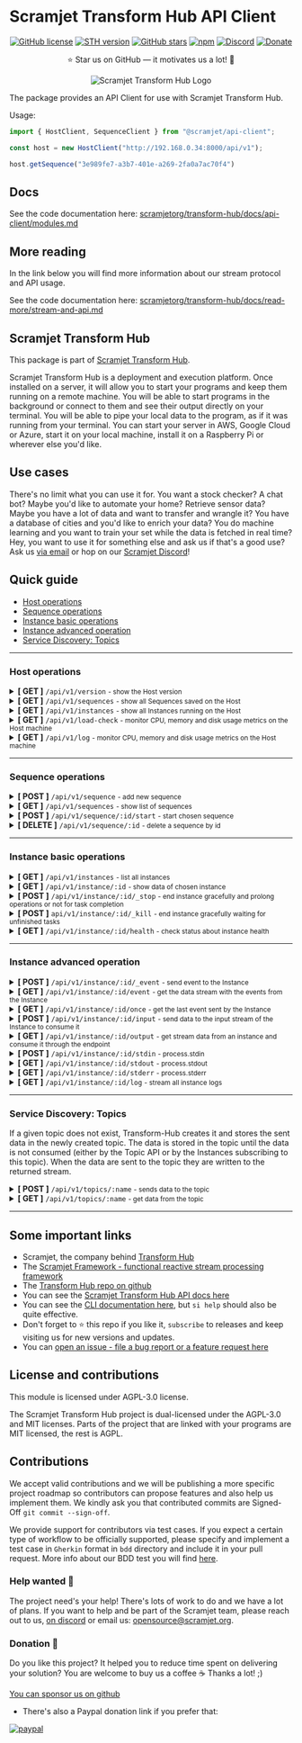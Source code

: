 # Scramjet Transform Hub API Client <!-- omit in toc -->

<p align="center">
    <a href="https://github.com/scramjetorg/transform-hub/blob/HEAD/LICENSE"><img src="https://img.shields.io/github/license/scramjetorg/transform-hub?color=green&style=plastic" alt="GitHub license" /></a>
    <a href="https://npmjs.org/package/@scramjet/sth"><img src="https://img.shields.io/github/v/tag/scramjetorg/transform-hub?label=version&color=blue&style=plastic" alt="STH version" /></a>
    <a href="https://github.com/scramjetorg/transform-hub"><img src="https://img.shields.io/github/stars/scramjetorg/transform-hub?color=pink&style=plastic" alt="GitHub stars" /></a>
    <a href="https://npmjs.org/package/@scramjet/sth"><img src="https://img.shields.io/npm/dt/@scramjet/sth?color=orange&style=plastic" alt="npm" /></a>
    <a href="https://discord.gg/TTqCpHDjHz"><img alt="Discord" src="https://img.shields.io/discord/925384545342201896?label=discord&style=plastic"></a>
    <a href="https://www.paypal.com/cgi-bin/webscr?cmd=_s-xclick&hosted_button_id=7F7V65C43EBMW">
        <img src="https://img.shields.io/badge/Donate-PayPal-green.svg?color=yellow&style=plastic" alt="Donate" />
    </a>
</p>
<p align="center">⭐ Star us on GitHub — it motivates us a lot! 🚀 </p>
<p align="center">
    <img src="https://assets.scramjet.org/sth-logo.svg" alt="Scramjet Transform Hub Logo">
</p>


The package provides an API Client for use with Scramjet Transform Hub.

Usage:

```js
import { HostClient, SequenceClient } from "@scramjet/api-client";

const host = new HostClient("http://192.168.0.34:8000/api/v1");

host.getSequence("3e989fe7-a3b7-401e-a269-2fa0a7ac70f4")
```

## Docs

See the code documentation here: [scramjetorg/transform-hub/docs/api-client/modules.md](https://github.com/scramjetorg/transform-hub/tree/HEAD/docs/api-client/modules.md)

## More reading

In the link below you will find more information about our stream protocol and API usage.

See the code documentation here: [scramjetorg/transform-hub/docs/read-more/stream-and-api.md](https://github.com/scramjetorg/transform-hub/tree/HEAD/docs/read-more/stream-and-api.md)

## Scramjet Transform Hub

This package is part of [Scramjet Transform Hub](https://www.npmjs.org/package/@scramjet/sth).

Scramjet Transform Hub is a deployment and execution platform. Once installed on a server, it will allow you to start your programs and keep them running on a remote machine. You will be able to start programs in the background or connect to them and see their output directly on your terminal. You will be able to pipe your local data to the program, as if it was running from your terminal. You can start your server in AWS, Google Cloud or Azure, start it on your local machine, install it on a Raspberry Pi or wherever else you'd like.

## Use cases

There's no limit what you can use it for. You want a stock checker? A chat bot? Maybe you'd like to automate your home? Retrieve sensor data? Maybe you have a lot of data and want to transfer and wrangle it? You have a database of cities and you'd like to enrich your data? You do machine learning and you want to train your set while the data is fetched in real time? Hey, you want to use it for something else and ask us if that's a good use? Ask us [via email](mailto:get@scramjet.org) or hop on our [Scramjet Discord](https://discord.gg/4EX3jHBe)!

## Quick guide

- [Host operations](https://github.com/scramjetorg/transform-hub/tree/HEAD/packages/api-client/#host-operations)
- [Sequence operations](https://github.com/scramjetorg/transform-hub/tree/HEAD/packages/api-client/#sequence-operations)
- [Instance basic operations](https://github.com/scramjetorg/transform-hub/tree/HEAD/packages/api-client/#instance-basic-operations)
- [Instance advanced operation](https://github.com/scramjetorg/transform-hub/tree/HEAD/packages/api-client/#instance-advanced-operation)
- [Service Discovery: Topics](https://github.com/scramjetorg/transform-hub/tree/HEAD/packages/api-client/#service-discovery-topics)

___

### Host operations

<details>
<summary>
    <strong class="get">[ GET ]</strong>  <code>/api/v1/version</code> <small>- show the Host version</small>
</summary>

<br> <strong>Parameters</strong>

<small>No parameters</small>

<strong>Responses</strong>

<small>Successful operation code: `200`</small>

```json
{ "version" : "0.12.2" }
```

</details>

<details>
<summary>
    <strong class="get">[ GET ]</strong>  <code>/api/v1/sequences</code> <small>- show all Sequences saved on the Host</small>
</summary>

<br> <strong>Parameters</strong>

<small>No parameters</small>

<strong>Responses</strong>

<small>Successful operation code: `200`</small>

```json
[
  {
    "instances": [], // a list of all running Instances of this Sequence
    "id": "eea8bc33-440f-4a17-8931-eb22a17d5d56", // Sequence ID
    "config": {
      "container": {
        "image": "scramjetorg/runner:0.12.2",
        "maxMem": 512,
        "exposePortsRange": [
          30000,
          32767
        ],
        "hostIp": "0.0.0.0"
      },
      "name": "@scramjet/hello-alice-out",
      "version": "0.12.2",
      "engines": {
        "node": ">=10"
      },
      "config": {},
      "sequencePath": "index", // a path to file with a main function
      "packageVolumeId": "eea8bc33-440f-4a17-8931-eb22a17d5d56"
    }
  },
  {
    "instances": [
      "02381acf-cb16-4cff-aa9b-f22f04ada94f"
    ],
    "id": "3ec02b93-4ca9-4d23-baab-048dab5ffda4",
    "config": {
      "container": {
        "image": "scramjetorg/runner:0.12.2",
        "maxMem": 512,
        "exposePortsRange": [
          30000,
          32767
        ],
        "hostIp": "0.0.0.0"
      },
      "name": "@scramjet/checksum-sequence",
      "version": "0.12.2",
      "engines": {},
      "config": {},
      "sequencePath": "index.js",
      "packageVolumeId": "3ec02b93-4ca9-4d23-baab-048dab5ffda4"
    }
  }
]
```

</details>

<details>
<summary>
    <strong class="get">[ GET ]</strong>  <code>/api/v1/instances</code> <small>- show all Instances running on the Host</small>
</summary>

<br> <strong>Parameters</strong>

<small>No parameters</small>

<strong>Responses</strong>

<small>Successful operation code: `200`</small>

```json
[
  {
    "id": "02381acf-cb16-4cff-aa9b-f22f04ada94f", // Instance ID
    "sequence": "3ec02b93-4ca9-4d23-baab-048dab5ffda4" // Sequence ID
  },
  {
    "id": "ab0272d8-c9b0-43f7-9e7e-bcac9ec0f21f",
    "sequence": "e4ca555c-ced1-4a13-b531-f43016eaf4ed"
  }
]
```

</details>

<details>
<summary>
    <strong class="get">[ GET ]</strong>  <code>/api/v1/load-check</code> <small>- monitor CPU, memory and disk usage metrics on the Host machine</small>
</summary>

<br> <strong>Parameters</strong>

<small>No parameters</small>

<strong>Responses</strong>

<small>Successful operation code: `200`</small>

```json
{
  "avgLoad": 0.08,
  "currentLoad": 5.190776257704936,
  "memFree": 4634816512,
  "memUsed": 8050364416,
  "fsSize": [
    {
      "fs": "/dev/sda1",
      "type": "ext4",
      "size": 20838993920,
      "used": 14939455488,
      "available": 5882761216,
      "use": 71.75,
      "mount": "/"
    },
    {
      "fs": "/dev/sda15",
      "type": "vfat",
      "size": 109422592,
      "used": 9621504,
      "available": 99801088,
      "use": 8.79,
      "mount": "/boot/efi"
    }
  ]
}

```

</details>

<details>
<summary>
    <strong class="get">[ GET ]</strong>  <code>/api/v1/log</code> <small>- monitor CPU, memory and disk usage metrics on the Host machine</small>
</summary>

<br> <strong>Parameters</strong>

<small>No parameters</small>

<strong>Responses</strong>

<small>Content-type: `application/octet-stream`</small>

<small>Successful operation code: `200`</small>

```bash
2021-11-19T16:04:47.094Z log (object:Host) Host main called.
2021-11-19T16:04:47.100Z info (object:SocketServer) Server on: /tmp/scramjet-socket-server-path
2021-11-19T16:04:47.104Z info (object:Host) API listening on: 127.0.0.1:8000
2021-11-19T16:05:08.228Z info (object:Host) New sequence incoming...
2021-11-19T16:05:08.229Z log (object:LifecycleDockerAdapterSequence) Docker sequence adapter init.
2021-11-19T16:05:08.229Z log (object:DockerodeDockerHelper) Checking image scramjetorg/pre-runner:0.12.2
2021-11-19T16:05:12.234Z info (object:LifecycleDockerAdapterSequence) Docker sequence adapter done.
2021-11-19T16:05:12.246Z log (object:LifecycleDockerAdapterSequence) Volume created. Id:  c50fe4d3-89cc-4685-a82a-16cbc744733d
2021-11-19T16:05:12.246Z log (object:LifecycleDockerAdapterSequence) Starting PreRunner { image: 'scramjetorg/pre-runner:0.12.2', maxMem: 128 }
2021-11-19T16:05:13.536Z log (object:DockerodeDockerHelper) Checking image scramjetorg/runner:0.12.2
2021-11-19T16:05:16.670Z info (object:SequenceStore) New sequence added: c50fe4d3-89cc-4685-a82a-16cbc744733d
2021-11-19T16:05:16.672Z info (object:Host) Sequence identified: {
  container: {
    image: 'scramjetorg/runner:0.12.2',
    maxMem: 512,
    exposePortsRange: [ 30000, 32767 ],
    hostIp: '0.0.0.0'
  },
  name: '@scramjet/multi-outputs',
  version: '0.12.2',
  engines: {},
  config: {},
  sequencePath: 'index.js',
  packageVolumeId: 'c50fe4d3-89cc-4685-a82a-16cbc744733d'
}
2021-11-19T16:05:16.691Z debug (object:Host) Request date: 2021-11-19T16:05:08.239Z, method: POST, url: /api/v1/sequence, status: 202
```

</details>

___

### Sequence operations

<details>
<summary>
    <strong class="post">[ POST ]</strong> <code>/api/v1/sequence</code> <small>- add new sequence</small>
</summary>

<br><strong>Parameters</strong>

| Name        | Type     | Description                         | Required |
| ----------- | -------- | ----------------------------------- | -------- |
| `file`      | `binary` | compressed package in tar.gz format | yes      |
| `appConfig` | `json`   | additional package.json config file | no       |

<strong>Responses</strong>

<small>Accepted operation code: `202`</small>

```json
{
  "id": "2c3068e5-7c74-45bb-a017-1979c41fc6d0" // sequence id
}
```

</details>

<details>
<summary>
    <strong class="get">[ GET ]</strong>  <code>/api/v1/sequences</code> <small>- show list of sequences</small>
</summary>

<br> <strong>Parameters</strong>

<small>No parameters</small>

<strong>Responses</strong>

<small>Successful operation code: `200`</small>

```json
[
  {
    "instances": [
      "742d2713-7ab6-4cde-82f3-a7beabdd4e98"       // list of sequence instances
    ],
    "id": "bdef63db-d3a0-45c8-85db-e94ebb96097f",  // sequence id
    "config": {
      "container": {
        "image": "scramjetorg/runner:0.12.2",
        "maxMem": 512
      },
      "name": "@scramjet/transform-hub",
      "version": "0.12.2",
      "engines": {},
      "config": {},
      "sequencePath": "index.js",
      "packageVolumeId": "bdef63db-d3a0-45c8-85db-e94ebb96097f"
    }
  }
]
```

</details>

<details>
<summary>
    <strong class="post">[ POST ]</strong> <code>/api/v1/sequence/:id/start</code> <small>- start chosen sequence</small>
</summary>

<br> <strong>Parameters</strong>

| Name        | Type   | Description                                           | Required |
| ----------- | ------ | ----------------------------------------------------- | -------- |
| `appConfig` | `json` | additional package.json config file                   | no       |
| `args`      | `json` | additional arguments that instance should starts with | no       |

<strong>Responses</strong>

<small>Successful operation code: `200`</small>

```json
{
  "id": "681c856e-dfa4-46a1-951d-47b27345552e"
}
```

</details>

<details>
<summary>
    <strong class="delete">[ DELETE ]</strong> <code>/api/v1/sequence/:id</code> <small>- delete a sequence by id</small>
</summary>

<br> <strong>Parameters</strong>

<small>No parameters</small>

<strong>Responses</strong>

<small>Successful operation code: `200`</small>

```json
{
  "id": "2c3068e5-7c74-45bb-a017-1979c41fc6d0"
}
```

<small>Conflict operation code: `409` - the instance is still running</small>

```json
{
  "error": "Can't remove sequence in use."
}
```

</details>

___

### Instance basic operations

<details>
<summary>
    <strong class="get">[ GET ]</strong> <code>/api/v1/instances</code> <small>- list all instances</small>
</summary>

<br> <strong>Parameters</strong>

<small>No parameters</small>

<strong>Responses</strong>

<small>Successful operation code: `200`</small>

```json
[
  {
    "id": "742d2713-7ab6-4cde-82f3-a7beabdd4e98",
    "sequence": "bdef63db-d3a0-45c8-85db-e94ebb96097f"
  },
  {
    "id": "681c856e-dfa4-46a1-951d-47b27345552e",
    "sequence": "bdef63db-d3a0-45c8-85db-e94ebb96097f"
  },
  {
    "id": "21f787ed-6b9e-4e9f-828e-afe428d84833",
    "sequence": "bdef63db-d3a0-45c8-85db-e94ebb96097f"
  }
]
```

</details>

<details>
<summary>
    <strong class="get">[ GET ]</strong> <code>/api/v1/instance/:id</code> <small>- show data of chosen instance</small>
</summary>

<br> <strong>Parameters</strong>

<small>No parameters</small>

<strong>Responses</strong>

| Name                 | Code  | Description                                 |
| :------------------- | :---- | :------------------------------------------ |
| Successful operation | `200` | Returns JSON data                           |
| Not Found operation  | `404` | For example if instance was already stopped |

```json
{
  "created": "2021-10-29T16:08:36.524Z",
  "started": "2021-10-29T16:08:38.701Z",
  "sequenceId": "b0c02fdc-b05f-4f26-9d68-43a702eb7b44"
}
```

</details>

<details>
<summary>
    <strong class="post">[ POST ]</strong> <code>/api/v1/instance/:id/_stop</code> <small>- end instance gracefully and prolong operations or not for task completion​</small>
</summary>

<br> <strong>Parameters</strong>

| Name               | Type      | Description                                                                     | Required |
| ------------------ | --------- | ------------------------------------------------------------------------------- | -------- |
| `timeout`          | `number`  | The number of milliseconds before the Instance will be killed. Default: 7000ms. | no       |
| `canCallKeepalive` | `boolean` | If set to true, the instance will prolong the running. Default: false.          | no       |

<strong>Responses</strong>

<small>Successful operation code: `200`</small>

```json
{
   "code": 0,
   "type": "string",
   "message": "string"
}
```

</details>

<details>
<summary>
    <strong class="post">[ POST ]</strong>  <code>api/v1/instance/:id/_kill</code> <small>- end instance gracefully waiting for unfinished tasks</small>
</summary>

<br> <strong>Parameters</strong>

<small>No parameters</small>

<strong>Responses</strong>

<small>Accepted operation code: `202`</small>

```text
No body returned
```

</details>

<details>
<summary>
    <strong class="get">[ GET ]</strong>  <code>/api/v1/instance/:id/health</code> <small>- check status about instance health</small>
</summary>

<br> <strong>Parameters</strong>

<small>No parameters</small>

<strong>Responses</strong>

<small>Successful operation code: `200`</small>

```json
{
  "cpuTotalUsage": 529325247,
  "healthy": true,
  "limit": 536870912,
  "memoryMaxUsage": 16117760,
  "memoryUsage": 14155776,
  "networkRx": 1086,
  "networkTx": 0,
  "containerId": "1c993c4ff774fac06185aa9554cf40c23b03e1479a7e0d14827708161b08ae51"
}
```

</details>

___

### Instance advanced operation

<details>
<summary>
    <strong class="post">[ POST ]</strong>  <code>/api/v1/instance/:id/_event</code> <small>- send event to the Instance</small>
</summary>

<br> <strong>Parameters</strong>

| Name        | Type     | Description                  | Required |
| :---------- | :------- | ---------------------------- | -------- |
| `eventName` | `string` | Name of an event             | true     |
| `message`   | `string` | JSON formatted event payload | false    |

<strong>Responses</strong>

<small>Content-type: `application/octet-stream`</small>

</details>

<details>
<summary>
    <strong class="get">[ GET ]</strong>  <code>/api/v1/instance/:id/event</code> <small>- get the data stream with the events from the Instance</small>
</summary>

<br> <strong>Parameters</strong>

<small>No parameters</small>

<strong>Responses</strong>

<small>Content-type: `application/octet-stream`</small>

</details>

<details>
<summary>
    <strong class="get">[ GET ]</strong>  <code>/api/v1/instance/:id/once</code> <small>- get the last event sent by the Instance</small>
</summary>

<br> <strong>Parameters</strong>

<small>No parameters</small>

<strong>Responses</strong>

<small>Content-type: `application/octet-stream`</small>

</details>

<details>
<summary>
    <strong class="post">[ POST ]</strong>  <code>/api/v1/instance/:id/input</code> <small>- send data to the input stream of the Instance to consume it</small>
</summary>

<br> <strong>Parameters</strong>

<small>No parameters</small>

<strong>Responses</strong>

| Name                     | Code  | Description                                                  |
| :----------------------- | :---- | :----------------------------------------------------------- |
| Successful operation     | `200` | -                                                            |
| Not Acceptable operation | `406` | Instance expects the input to be provided from the Topic API |

</details>

<details>
<summary>
    <strong class="get">[ GET ]</strong>  <code>/api/v1/instance/:id/output</code> <small>- get stream data from an instance and consume it through the endpoint</small>
</summary>

<br> <strong>Parameters</strong>

<small>No parameters</small>

<strong>Responses</strong>

<small>Content-type: `application/octet-stream`</small>

</details>

<details>
<summary>
    <strong class="post">[ POST ]</strong>  <code>/api/v1/instance/:id/stdin​</code> <small>- process.stdin</small>
</summary>

<br> <strong>Parameters</strong>

<small>No parameters</small>

<strong>Responses</strong>

<small>Successful operation code: `200`</small>

</details>

<details>
<summary>
    <strong class="get">[ GET ]</strong>  <code>/api/v1/instance/:id/stdout</code> <small>- process.stdout</small>
</summary>

<br> <strong>Parameters</strong>

<small>No parameters</small>

<strong>Responses</strong>

<small>Content-type: `application/octet-stream`</small>

</details>

<details>
<summary>
    <strong class="get">[ GET ]</strong>  <code>/api/v1/instance/:id/stderr</code> <small>- process.stderr</small>
</summary>

<br> <strong>Parameters</strong>

<small>No parameters</small>

<strong>Responses</strong>

<small>Content-type: `application/octet-stream`</small>

</details>

<details>
<summary>
    <strong class="get">[ GET ]</strong>  <code>/api/v1/instance/:id/log</code> <small>- stream all instance logs</small>
</summary>

<br> <strong>Parameters</strong>

<small>No parameters</small>

<strong>Responses</strong>

<small>Content-type: `application/octet-stream`</small>

<small>Successful operation code: `200`</small>

```bash
2021-11-19T16:12:22.948Z log (Sequence) 42
2021-11-19T16:12:23.949Z log (Sequence) 41
2021-11-19T16:12:24.950Z log (Sequence) 40
2021-11-19T16:12:25.951Z log (Sequence) 39
2021-11-19T16:12:26.952Z log (Sequence) 38
2021-11-19T16:12:27.952Z log (Sequence) 37
2021-11-19T16:12:28.953Z log (Sequence) 36
2021-11-19T16:12:29.953Z log (Sequence) 35
```

</details>

___

### Service Discovery: Topics

If a given topic does not exist, Transform-Hub creates it and stores the sent data in the newly created topic. The data is stored in the topic until the data is not consumed (either by the Topic API or by the Instances subscribing to this topic). When the data are sent to the topic they are written to the returned stream.

<details>
<summary>
    <strong class="post">[ POST ]</strong>  <code>/api/v1/topics/:name​</code> <small>- sends data to the topic</small>
</summary>

<br> <strong>Parameters</strong>

<small><small>No parameters</small></small>

<strong>Request Headers</strong>

| Header         | Type                  | Description                                                             | Default                | Required |
| -------------- | --------------------- | ----------------------------------------------------------------------- | ---------------------- | -------- |
| `x-end-stream` | `boolean`             | If set to `true`, then close topic stream after processing the request. | false                  | no       |
| `content-type` | `text`, `application` | Specifies data type of this topic                                       | `application/x-ndjson` | no       |

<small> Supported types: `text/x-ndjson`, `application/x-ndjson`, `application/x-ndjson`, `text/plain`, `application/octet-stream`</small>

<strong>Responses</strong>

| Name                 | Code  | Description                                                           |
| :------------------- | :---- | :-------------------------------------------------------------------- |
| Successful operation | `200` | data was sent with the header indicating the end of data              |
| Successful operation | `202` | data was sent without the header indicating the end of data (default) |

</details>

<details>
<summary>
    <strong class="get">[ GET ]</strong>  <code>/api/v1/topics/:name​</code> <small>- get data from the topic</small>
</summary>

<br> <strong>Parameters</strong>

<small>No parameters</small>

<strong>Responses</strong>

<small>Topic data stream.</small>

<small>Successful operation code: `200`</small>

```json
{
  "source": "Twitter",
  "id": "850006245121695778",
  "content": "Natural wetlands make up ~30% of global total CH4 emissions",
  "user": {
    "id": 1234994945,
    "name": "Climate Change Conference",
    "screen_name": "Climate Change",
  }
}
```

</details>

___

## Some important links

* Scramjet, the company behind [Transform Hub](https://scramjet.org)
* The [Scramjet Framework - functional reactive stream processing framework](https://framework.scramjet.org)
* The [Transform Hub repo on github](https://github.com/scramjetorg/transform-hub)
* You can see the [Scramjet Transform Hub API docs here](https://github.com/scramjetorg/transform-hub/tree/HEAD/docs/api-client/README.md)
* You can see the [CLI documentation here](https://github.com/scramjetorg/transform-hub/tree/HEAD/packages/cli/README.md), but `si help` should also be quite effective.
* Don't forget to :star: this repo if you like it, `subscribe` to releases and keep visiting us for new versions and updates.
* You can [open an issue - file a bug report or a feature request here](https://github.com/scramjetorg/transform-hub/issues/new/choose)

## License and contributions

This module is licensed under AGPL-3.0 license.

The Scramjet Transform Hub project is dual-licensed under the AGPL-3.0 and MIT licenses. Parts of the project that are linked with your programs are MIT licensed, the rest is AGPL.

## Contributions

We accept valid contributions and we will be publishing a more specific project roadmap so contributors can propose features and also help us implement them. We kindly ask you that contributed commits are Signed-Off `git commit --sign-off`.

We provide support for contributors via test cases. If you expect a certain type of workflow to be officially supported, please specify and implement a test case in `Gherkin` format in `bdd` directory and include it in your pull request. More info about our BDD test you will find [here](https://github.com/scramjetorg/transform-hub/tree/HEAD/bdd/README.md).

### Help wanted :information_desk_person:

The project need's your help! There's lots of work to do and we have a lot of plans. If you want to help and be part of the Scramjet team, please reach out to us, [on discord](https://discord.gg/4EX3jHBe) or email us: [opensource@scramjet.org](mailto:opensource@scramjet.org).

### Donation :money_with_wings:

Do you like this project? It helped you to reduce time spent on delivering your solution? You are welcome to buy us a coffee :coffee: Thanks a lot! ;)

[You can sponsor us on github](https://github.com/sponsors/scramjetorg)

* There's also a Paypal donation link if you prefer that:

[![paypal](https://www.paypalobjects.com/en_US/i/btn/btn_donateCC_LG.gif)](https://www.paypal.com/cgi-bin/webscr?cmd=_s-xclick&hosted_button_id=7F7V65C43EBMW)
